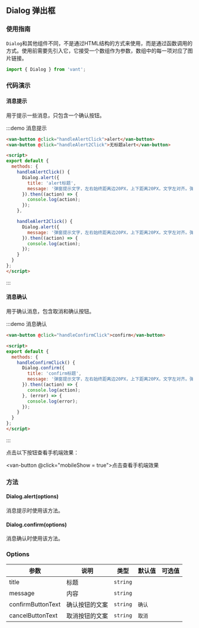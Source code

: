 <style>
@component-namespace demo {
  @b dialog {
    .van-button {
      margin: 15px;
    }
  }
}
</style>

<script>
import { Dialog } from 'src/index';
import MobileComputed from 'components/mobile-computed';

export default {
  mixins: [MobileComputed],

  methods: {
    handleAlertClick() {
      Dialog.alert({
        title: 'alert标题',
        message: '弹窗提示文字，左右始终距离边20PX，上下距离20PX，文字左对齐。弹窗提示文字，左右始终距离边20PX，上下距离20PX，文字左对齐。'
      }).then((action) => {
        console.log(action);
      });
    },

    handleAlert2Click() {
      Dialog.alert({
        message: '无标题alert'
      }).then((action) => {
        console.log(action);
      });
    },

    handleConfirmClick() {
      Dialog.confirm({
        title: 'confirm标题',
        message: '弹窗提示文字，左右始终距离边20PX，上下距离20PX，文字左对齐。弹窗提示文字，左右始终距离边20PX，上下距离20PX，文字左对齐。'
      }).then((action) => {
        console.log(action);
      }, (error) => {
        console.log(error);
      });
    }
  }
};
</script>

## Dialog 弹出框

### 使用指南

`Dialog`和其他组件不同，不是通过HTML结构的方式来使用，而是通过函数调用的方式。使用前需要先引入它，它接受一个数组作为参数，数组中的每一项对应了图片链接。

```js
import { Dialog } from 'vant';
```

### 代码演示

#### 消息提示

用于提示一些消息，只包含一个确认按钮。

:::demo 消息提示
```html
<van-button @click="handleAlertClick">alert</van-button>
<van-button @click="handleAlert2Click">无标题alert</van-button>

<script>
export default {
  methods: {
    handleAlertClick() {
      Dialog.alert({
        title: 'alert标题',
        message: '弹窗提示文字，左右始终距离边20PX，上下距离20PX，文字左对齐。弹窗提示文字，左右始终距离边20PX，上下距离20PX，文字左对齐。'
      }).then((action) => {
        console.log(action);
      });
    },

    handleAlert2Click() {
      Dialog.alert({
        message: '弹窗提示文字，左右始终距离边20PX，上下距离20PX，文字左对齐。弹窗提示文字，左右始终距离边20PX，上下距离20PX，文字左对齐。'
      }).then((action) => {
        console.log(action);
      });
    }
  }
};
</script>
```
:::

#### 消息确认

用于确认消息，包含取消和确认按钮。

:::demo 消息确认
```html
<van-button @click="handleConfirmClick">confirm</van-button>

<script>
export default {
  methods: {
    handleConfirmClick() {
      Dialog.confirm({
        title: 'confirm标题',
        message: '弹窗提示文字，左右始终距离边20PX，上下距离20PX，文字左对齐。弹窗提示文字，左右始终距离边20PX，上下距离20PX，文字左对齐。'
      }).then((action) => {
        console.log(action);
      }, (error) => {
        console.log(error);
      });
    }
  }
};
</script>
```
:::

点击以下按钮查看手机端效果：

<van-button @click="mobileShow = true">点击查看手机端效果</van-button>
<mobile-popup v-model="mobileShow" :url="mobileUrl"></mobile-popup>

### 方法

#### Dialog.alert(options)

消息提示时使用该方法。

#### Dialog.confirm(options)

消息确认时使用该方法。

### Options

| 参数       | 说明      | 类型       | 默认值       | 可选值       |
|-----------|-----------|-----------|-------------|-------------|
| title | 标题 | `string`  |  |   |
| message | 内容 | `string`  |  |   |
| confirmButtonText | 确认按钮的文案 | `string`  |  `确认` |   |
| cancelButtonText | 取消按钮的文案 | `string`  | `取消` |   |
